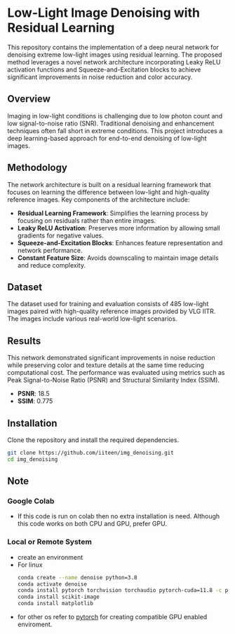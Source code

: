 # Low-Light Image Denoising with Residual Learning

This repository contains the implementation of a deep neural network for denoising extreme low-light images using residual learning. The proposed method leverages a novel network architecture incorporating Leaky ReLU activation functions and Squeeze-and-Excitation blocks to achieve significant improvements in noise reduction and color accuracy.

## Overview

Imaging in low-light conditions is challenging due to low photon count and low signal-to-noise ratio (SNR). Traditional denoising and enhancement techniques often fall short in extreme conditions. This project introduces a deep learning-based approach for end-to-end denoising of low-light images.

## Methodology

The network architecture is built on a residual learning framework that focuses on learning the difference between low-light and high-quality reference images. Key components of the architecture include:

- **Residual Learning Framework**: Simplifies the learning process by focusing on residuals rather than entire images.
- **Leaky ReLU Activation**: Preserves more information by allowing small gradients for negative values.
- **Squeeze-and-Excitation Blocks**: Enhances feature representation and network performance.
- **Constant Feature Size**: Avoids downscaling to maintain image details and reduce complexity.

## Dataset

The dataset used for training and evaluation consists of 485 low-light images paired with high-quality reference images provided by VLG IITR. The images include various real-world low-light scenarios.

## Results

This network demonstrated significant improvements in noise reduction while preserving color and texture details at the same time reducing computational cost. The performance was evaluated using metrics such as Peak Signal-to-Noise Ratio (PSNR) and Structural Similarity Index (SSIM).

- **PSNR**: 18.5
- **SSIM**: 0.775

## Installation

Clone the repository and install the required dependencies.

```bash
git clone https://github.com/iiteen/img_denoising.git
cd img_denoising
```

## Note

### Google Colab
- If this code is run on colab then no extra installation is need. Although this code works on both CPU and GPU, prefer GPU.

### Local or Remote System
- create an environment
- For linux
    ```bash
    conda create --name denoise python=3.8
    conda activate denoise
    conda install pytorch torchvision torchaudio pytorch-cuda=11.8 -c pytorch -c nvidia
    conda install scikit-image
    conda install matplotlib
    ```
- for other os refer to [pytorch](https://pytorch.org/get-started/locally/) for creating compatible GPU enabled enviroment. 
